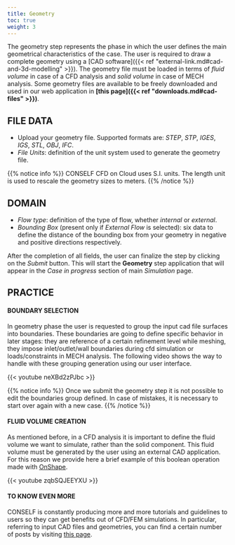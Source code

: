 ```yaml
---
title: Geometry
toc: true
weight: 3
---
```


The geometry step represents the phase in which the user defines the main geometrical characteristics of the case. The user is required to draw a complete geometry using a [CAD software]({{< ref "external-link.md#cad-and-3d-modelling" >}}). The geometry file must be loaded in terms of *fluid volume* in case of a CFD analysis and *solid volume* in case of MECH analysis.
Some geometry files are available to be freely downloaded and used in our web application in **[this page]({{< ref "downloads.md#cad-files" >}})**.

## FILE DATA

- Upload your geometry file. Supported formats are: *STEP*, *STP*, *IGES*, *IGS*, *STL*, *OBJ*, *IFC*.
- *File Units*: definition of the unit system used to generate the geometry file.

{{% notice info %}}
CONSELF CFD on Cloud uses S.I. units. The length unit is used to rescale the geometry sizes to meters.
{{% /notice %}}

## DOMAIN

- *Flow type*: definition of the type of flow, whether *internal* or *external*.
- *Bounding Box* (present only if *External Flow* is selected): six data to define the distance of the bounding box from your geometry in negative and positive directions respectively.

After the completion of all fields, the user can finalize the step by clicking on the *Submit* button. This will start the **Geometry** step application that will appear in the *Case in progress* section of main *Simulation* page.

## PRACTICE

#### BOUNDARY SELECTION

In geometry phase the user is requested to group the input cad file surfaces into boundaries. These boundaries are going to define specific behavior in later stages: they are reference of a certain refinement level while meshing, they impose inlet/outlet/wall boundaries during cfd simulation or loads/constraints in MECH analysis. The following video shows the way to handle with these grouping generation using our user interface.

{{< youtube neXBd2zPJbc >}}

{{% notice info %}}
Once we submit the geometry step it is not possible to edit the boundaries group defined. In case of mistakes, it is necessary to start over again with a new case.
{{% /notice %}}

#### FLUID VOLUME CREATION

As mentioned before, in a CFD analysis it is important to define the fluid volume we want to simulate, rather than the solid component. This fluid volume must be generated by the user using an external CAD application. For this reason we provide here a brief example of this boolean operation made with [OnShape](https://www.onshape.com/).

{{< youtube zqbSQJEEYXU >}}

#### TO KNOW EVEN MORE

CONSELF is constantly producing more and more tutorials and guidelines to users so they can get benefits out of CFD/FEM simulations. In particular, referring to input CAD files and geometries, you can find a certain number of posts by visiting [this page](https://conself.com/blog/category/cad/).
